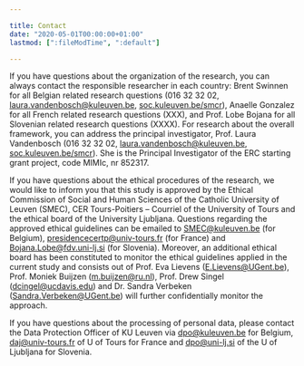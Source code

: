 ```yaml
---

title: Contact
date: "2020-05-01T00:00:00+01:00"
lastmod: [":fileModTime", ":default"]

---
```


If you have questions about the organization of the research, you can always contact the responsible researcher in each country: Brent Swinnen for all Belgian related research questions (016 32 32 02, laura.vandenbosch@kuleuven.be, [soc.kuleuven.be/smcr](http://soc.kuleuven.be/smcr)), Anaelle Gonzalez for all French related research questions (XXX), and Prof. Lobe Bojana for all Slovenian related research questions (XXXX). For research about the overall framework, you can address the principal investigator, Prof. Laura Vandenbosch (016 32 32 02, laura.vandenbosch@kuleuven.be, [soc.kuleuven.be/smcr](http://soc.kuleuven.be/smcr)). She is the Principal Investigator of the ERC starting grant project, code MIMIc, nr 852317.

If you have questions about the ethical procedures of the research, we would like to inform you that this study is approved by the Ethical Commission of Social and Human Sciences of the Catholic University of Leuven (SMEC), CER Tours-Poitiers – Courriel of the University of Tours and the ethical board of the University Ljubljana. Questions regarding the approved ethical guidelines can be emailed to SMEC@kuleuven.be (for Belgium),  presidencecertp@univ-tours.fr (for France) and Bojana.Lobe@fdv.uni-lj.si (for Slovenia). Moreover, an additional ethical board has been constituted to monitor the ethical guidelines applied in the current study and consists out of Prof. Eva Lievens (E.Lievens@UGent.be), Prof. Moniek Buijzen (m.buijzen@ru.nl), Prof. Drew Singel (dcingel@ucdavis.edu) and Dr. Sandra Verbeken (Sandra.Verbeken@UGent.be) will further confidentially monitor the approach.

If you have questions about the processing of personal data, please contact the Data Protection Officer of KU Leuven via dpo@kuleuven.be for Belgium, daj@univ-tours.fr of U of Tours for France and dpo@uni-lj.si of the U of Ljubljana for Slovenia.
